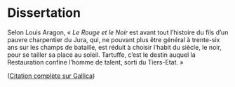 # Dissertation

Selon Louis Aragon, « *Le Rouge et le Noir* est avant tout l’histoire du fils d’un pauvre charpentier du Jura, qui, ne pouvant plus être général à trente-six ans sur les champs de bataille, est réduit à choisir l’habit du siècle, le noir, pour se tailler sa place au soleil. Tartuffe, c’est le destin auquel la Restauration confine l’homme de talent, sorti du Tiers-Etat. »

([Citation complète sur Gallica](https://gallica.bnf.fr/essentiels/stendhal/rouge-noir/jugements-critiques))